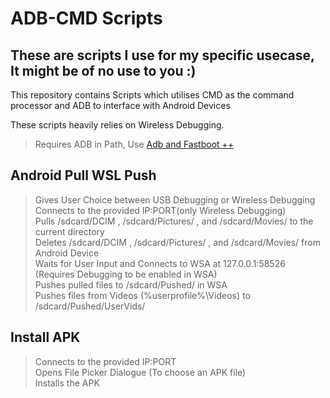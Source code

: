 # ADB-CMD Scripts
## These are scripts I use for my specific usecase, It might be of no use to you :)

This repository contains Scripts which utilises CMD as the command processor and ADB to interface with Android Devices

These scripts heavily relies on Wireless Debugging.

>Requires ADB in Path, Use [Adb and Fastboot ++](https://github.com/K3V1991/ADB-and-FastbootPlusPlus/releases/latest)

## Android Pull WSL Push
> Gives User Choice between USB Debugging or Wireless Debugging
> Connects to the provided IP:PORT(only Wireless Debugging)  
> Pulls /sdcard/DCIM , /sdcard/Pictures/ , and /sdcard/Movies/ to the current directory  
> Deletes /sdcard/DCIM , /sdcard/Pictures/ , and /sdcard/Movies/ from Android Device  
> Waits for User Input and Connects to WSA at 127.0.0.1:58526 (Requires Debugging to be enabled in WSA)  
> Pushes pulled files to /sdcard/Pushed/ in WSA  
> Pushes files from Videos (%userprofile%\Videos) to /sdcard/Pushed/UserVids/  

## Install APK
> Connects to the provided IP:PORT  
> Opens File Picker Dialogue (To choose an APK file)  
> Installs the APK
